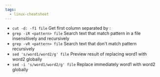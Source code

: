 ```yaml
---
tags:
  - linux-cheatsheet
---
```

- `cut -d: -f1 file` Get first column separated by :
- `grep -iR <pattern> file` Search text that match pattern in a file insensitively and recursively
- `grep -vR <pattern> file` Search text that don't match pattern recursively
- `sed 's/word1/word2/g' file` Preview result of replacing word1 with word2 globally
- `sed -i 's/word1/word2/g' file` Replace immediately word1 with word2 globally
